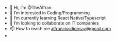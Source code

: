 - 👋 Hi, I’m @TheAlfran
- 👀 I’m interested in Coding/Programming
- 🌱 I’m currently learning React Native/Typescript
- 💞️ I’m looking to collaborate on IT companies
- 📫 How to reach me alfrancissdionsay@gmail.com
- 

<!---
TheAlfran/TheAlfran is a ✨ special ✨ repository because its `README.md` (this file) appears on your GitHub profile.
You can click the Preview link to take a look at your changes.
--->
